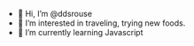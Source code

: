 - 👋 Hi, I’m @ddsrouse
- 👀 I’m interested in traveling, trying new foods.
- 🌱 I’m currently learning Javascript 

<!---
ddsrouse/ddsrouse is a ✨ special ✨ repository because its `README.md` (this file) appears on your GitHub profile.
You can click the Preview link to take a look at your changes.
--->
